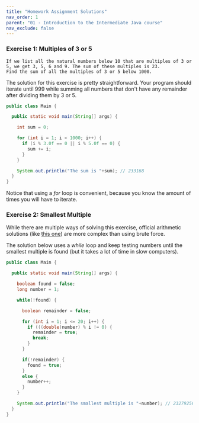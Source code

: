 ```yaml
---
title: "Homework Assignment Solutions"
nav_order: 1
parent: "01 - Introduction to the Intermediate Java course"
nav_exclude: false
---
```


### Exercise 1: Multiples of 3 or 5
```
If we list all the natural numbers below 10 that are multiples of 3 or 5, we get 3, 5, 6 and 9. The sum of these multiples is 23.
Find the sum of all the multiples of 3 or 5 below 1000.
```

The solution for this exercise is pretty straightforward. Your program should iterate until 999 while summing all numbers that don't have any remainder after dividing them by 3 or 5.

```java
public class Main {

  public static void main(String[] args) {

    int sum = 0;

    for (int i = 1; i < 1000; i++) {
      if (i % 3.0f == 0 || i % 5.0f == 0) {
        sum += i;
      }
    }

    System.out.println("The sum is "+sum); // 233168
  }
}
```

Notice that using a *for* loop is convenient, because you know the amount of times you will have to iterate.

### Exercise 2: Smallest Multiple

While there are multiple ways of solving this exercise, official arithmetic solutions (like [this one](https://en.wikipedia.org/wiki/Least_common_multiple)) are more complex than using brute force.

The solution below uses a *while* loop and keep testing numbers until the smallest multiple is found (but it takes a lot of time in slow computers).

```java
public class Main {

  public static void main(String[] args) {

    boolean found = false;
    long number = 1;

    while(!found) {

      boolean remainder = false;

      for (int i = 1; i <= 20; i++) {
        if (((double)number) % i != 0) {
          remainder = true;
          break;
        }
      }

      if(!remainder) {
        found = true;
      }
      else {
        number++;
      }
    }

    System.out.println("The smallest multiple is "+number); // 232792560
  }
}
```